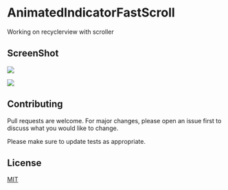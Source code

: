 # AnimatedIndicatorFastScroll


Working on recyclerview with scroller


## ScreenShot
![](https://i.imgur.com/H1F1Cxj.jpg)

![](https://i.imgur.com/BA2ZSv3.jpg)


## Contributing
Pull requests are welcome. For major changes, please open an issue first to discuss what you would like to change.

Please make sure to update tests as appropriate.

## License
[MIT](https://choosealicense.com/licenses/mit/)
